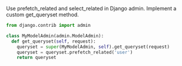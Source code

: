 Use prefetch_related and select_related in Django admin. Implement a custom get_queryset method.

```py
from django.contrib import admin

class MyModelAdmin(admin.ModelAdmin):
  def get_queryset(self, request):
    queryset = super(MyModelAdmin, self).get_queryset(request)
    queryset = queryset.prefetch_related('user')
    return queryset
```